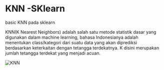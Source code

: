 # KNN -SKlearn
basic KNN pada sklearn

KNN(K Nearest Neighbors) adalah salah satu metode statistik dasar yang digunakan dalam machine learning, bahasa Indonesianya adalah menentukan
class/kategori dari suatu data yang akan diprediksi berdasarkan keterkaitan dengan tetangga terdekatnya. K disini merupakan jumlah tetangga
terdekat yang menjadi acuan.

![KNN](https://au.mathworks.com/matlabcentral/mlc-downloads/downloads/submissions/63621/versions/2/screenshot.gif)
